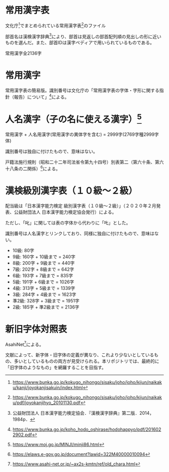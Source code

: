 # 常用漢字表
文化庁[^1]でまとめられている常用漢字表[^2]のファイル

部首名は漢検漢字辞典[^3]により、部首は見返しの部首配列順の見出しの形に近いものを選んだ。また、部首IDは漢字ペディアで用いられているものである。

常用漢字全2136字

# 常用漢字
常用漢字表の簡易版。識別番号は文化庁の「常用漢字表の字体・字形に関する指針（報告）について」[^6]による。

# 人名漢字（子の名に使える漢字）[^4]
常用漢字 + 人名用漢字(常用漢字の異体字を含む) = 2999字(2769字種2999字体)

識別番号は独自に付けたもので、意味はない。

戸籍法施行規則（昭和二十二年司法省令第九十四号）別表第二（第六十条、第六十八条の二関係）[^5]による。

# 漢検級別漢字表（１０級～２級）
配当級は「日本漢字能力検定 級別漢字表（１０級～２級）」（２０２０年２月発表、公益財団法人 日本漢字能力検定協会発行）による。

ただし、「叱」に関しては表の字体から代わりに「𠮟」とした。

識別番号は人名漢字とリンクしており、同様に独自に付けたもので、意味はない。

- 10級: 80字
- 9級: 160字 + 10級まで = 240字
- 8級: 200字 + 9級まで = 440字
- 7級: 202字 + 8級まで = 642字
- 6級: 193字 + 7級まで = 835字
- 5級: 191字 + 6級まで = 1026字
- 4級: 313字 + 5級まで = 1339字
- 3級: 284字 + 4級まで = 1623字
- 準2級: 328字 + 3級まで = 1951字
- 2級: 185字 + 準2級まで = 2136字

# 新旧字体対照表
AsahiNet[^7]による。

文献によって、新字体・旧字体の定義が異なり、これより少ないとしているもの、多いとしているものの両方が見受けられる。本リポジトリでは、最終的に「旧字体のようなもの」を網羅することを目指す。

[^1]: https://www.bunka.go.jp/kokugo_nihongo/sisaku/joho/joho/kijun/naikaku/kanji/joyokanjisakuin/index.html
[^2]: https://www.bunka.go.jp/kokugo_nihongo/sisaku/joho/joho/kijun/naikaku/pdf/joyokanjihyo_20101130.pdf
[^3]: 公益財団法人 日本漢字能力検定協会．『漢検漢字辞典』第二版．2014，1984p．
[^4]: https://www.moj.go.jp/MINJI/minji86.html
[^5]: https://elaws.e-gov.go.jp/document?lawid=322M40000010094
[^6]: https://www.bunka.go.jp/koho_hodo_oshirase/hodohappyo/pdf/2016022902.pdf
[^7]: https://www.asahi-net.or.jp/~ax2s-kmtn/ref/old_chara.html

